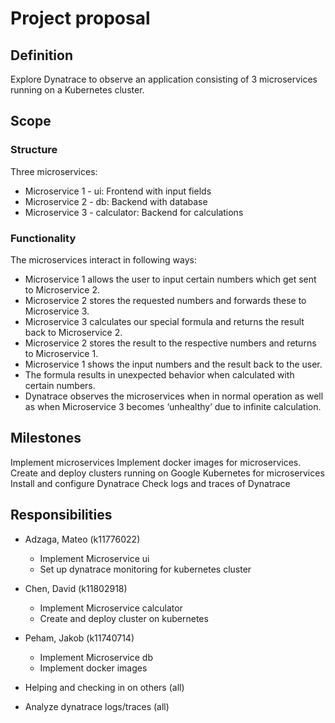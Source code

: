 
# Project proposal

## Definition
Explore Dynatrace to observe an application consisting of 3 microservices running on a Kubernetes cluster.

## Scope
### Structure
Three microservices:
* Microservice 1 - ui: Frontend with input fields
* Microservice 2 - db: Backend with database
* Microservice 3 - calculator: Backend for calculations

### Functionality
The microservices interact in following ways:
* Microservice 1 allows the user to input certain numbers which get sent to Microservice 2.
* Microservice 2 stores the requested numbers and forwards these to Microservice 3.
* Microservice 3 calculates our special formula and returns the result back to Microservice 2.
* Microservice 2 stores the result to the respective numbers and returns to Microservice 1.
* Microservice 1 shows the input numbers and the result back to the user.
* The formula results in unexpected behavior when calculated with certain numbers.
* Dynatrace observes the microservices when in normal operation as well as when Microservice 3 becomes ‘unhealthy’ due to infinite calculation.

## Milestones
Implement microservices
Implement docker images for microservices.
Create and deploy clusters running on Google Kubernetes for microservices
Install and configure Dynatrace 
Check logs and traces of Dynatrace


## Responsibilities
* Adzaga, Mateo (k11776022)
	* Implement Microservice ui
	* Set up dynatrace monitoring for kubernetes cluster
* Chen, David (k11802918)
	* Implement Microservice calculator
	* Create and deploy cluster on kubernetes
* Peham, Jakob (k11740714)
	* Implement Microservice db
	* Implement docker images

* Helping and checking in on others (all)
* Analyze dynatrace logs/traces (all)

